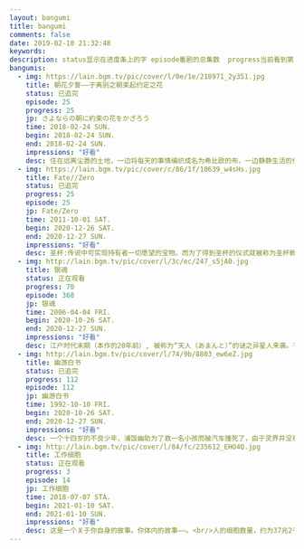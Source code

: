 ```yaml
---
layout: bangumi
title: bangumi
comments: false
date: 2019-02-10 21:32:48
keywords:
description: status显示在进度条上的字 episode番剧的总集数  progress当前看到第几集  desc简介   impression观后感 begin~end追番总时间
bangumis:
  - img: https://lain.bgm.tv/pic/cover/l/0e/1e/218971_2y351.jpg
    title: 朝花夕誓——于离别之朝束起约定之花
    status: 已追完
    episode: 25
    progress: 25
    jp: さよならの朝に約束の花をかざろう
    time: 2018-02-24 SUN.
    begin: 2018-02-24 SUN.
    end: 2018-02-24 SUN.
    impressions: "好看"
    desc: 住在远离尘嚣的土地，一边将每天的事情编织成名为希比欧的布，一边静静生活的伊欧夫人民。在15岁左右外表就停止成长，拥有数百年寿命的他们，被称为“离别的一族”，并被视为活着的传说。没有双亲的伊欧夫少女玛奇亚，过着被伙伴包围的平稳日子，却总感觉“孤身一人”。他们的这种日常，一瞬间就崩溃消失。追求伊欧夫的长寿之血，梅萨蒂军乘坐着名为雷纳特的古代兽发动了进攻。在绝望与混乱之中，伊欧夫的第一美女蕾莉亚被梅萨蒂带走，而玛奇亚暗恋的少年克里姆也失踪了。玛奇亚虽然总算逃脱了，却失去了伙伴和归去之地……。
  - img: https://lain.bgm.tv/pic/cover/c/86/1f/10639_w4sHs.jpg
    title: Fate//Zero
    status: 已追完
    progress: 25
    episode: 25
    jp: Fate/Zero
    time: 2011-10-01 SAT.
    begin: 2020-12-26 SAT.
    end: 2020-12-27 SUN.
    impressions: "好看"
    desc: 圣杯:传说中可实现持有者一切愿望的宝物。而为了得到圣杯的仪式就被称为圣杯戦争。<br/>参加圣杯戦争的7名由圣杯选出的魔术师被称为御主（マスター，英文Master），与7名被称为从者（サーヴァント，英文Servant）的使魔订定契约。他们是由圣杯选择的七位英灵，被分为七个职阶，以使魔的身份被召唤出来。<br/>七种职业分别为：<br/>剑兵（セイバー，Saber），使用剑为主武器的英灵<br/>枪兵（ランサー，Lancer），使用枪为主武器的英灵<br/>弓兵（アーチャー，Archer），以弓箭为主武器的英灵<br/>骑兵（ライダー，Rider），以骑乘工具作为武器的英灵<br/>魔术师（キャスター，Caster），主要使用魔术攻击的英灵
  - img: http://lain.bgm.tv/pic/cover/l/3c/ec/247_s5jA0.jpg
    title: 银魂
    status: 正在观看
    progress: 70
    episode: 368
    jp: 银魂
    time: 2006-04-04 FRI.
    begin: 2020-10-26 SAT.
    end: 2020-12-27 SUN.
    impressions: "好看"
    desc: 江户时代末期（本作的20年前）, 被称为“天人（あまんと）”的谜之异星人来袭。于是地球人与天人之间的战争瞬即爆发，为数众多的武士和攘夷派志士都参与与天人的战斗，幕府见识到天人强大的实力后，最终向天人低头，放弃武士不管，擅自与天人签订不平等条约，准许他们入国。其后更颁布了“废刀令”，夺走了武士的刀，使他们无力反抗。自此，天人横行霸道，幕府为天人所影响，甚至被控制，成为了“傀儡政权”。在这样的时代，有一个武士与同伴愉快地过著异想天开的生活。
  - img: http://lain.bgm.tv/pic/cover/l/74/9b/8803_ew6eZ.jpg
    title: 幽游白书
    status: 已追完
    progress: 112
    episode: 112
    jp: 幽游白书
    time: 1992-10-10 FRI.
    begin: 2020-10-26 SAT.
    end: 2020-12-27 SUN.
    impressions: "好看"
    desc: 一个十四岁的不良少年，浦饭幽助为了救一名小孩而被汽车撞死了，由于灵界并没有预计到他的死亡，并没有他的容身之所，所以他得到了一个重生的机会。经过了灵界的考验，幽助终于重回自己的身体，并成为灵界侦探。<br/>在一次任务中，幽助结识了藏马和飞影，他们三个加上桑原（幽助的死党）一起替灵界解决了不少的案子。又随着着在“暗黑武术大会”中击败实力强劲的对手们，他们的实力和友谊也与日俱增。 <br/>为阻止前任灵界侦探仙水忍打开魔界到人间界的通道，他们进入了魔界，而幽助更被仙水“杀”了，但幽助本来是魔族的后代，因此幽助又复活了。在“老爸”（即雷禅，幽助远古的祖先）的“帮助”下，幽助终于打败了仙水，众人亦回到了人间界。<br/>幽助他们和仙水的打斗惊动了魔界里的妖怪，其中势力最大的三组集团--黄泉、雷禅和躯各自向藏马、幽助和飞影发出邀请，希望他们成为自己的助手。<br/>幽助因为不满雷禅在他和仙水打斗的时候“帮”了他，要去找他“算帐”，而飞影为了给自己多些的作战机会和经验，亦接受了躯的邀请，藏马接受黄泉的要求，他们三人都又再到了魔界，更于不到一年就成为了各国的次强者。<br/>一年后，雷禅死了，幽助成为了该国的国君，并提出了要举行一场魔界统一战，胜利者可以成为魔界的统治者，反之，落败者便要听从胜利者的命令。第一次魔界统一战的胜利者是雷禅以前的朋友--烟鬼，他订立了“不准干扰人间界”的规定，并希望每三年便再举行一次同样的比赛。赛后，幽助和藏马回到了人间界，而飞影则打算继续留在魔界
  - img: http://lain.bgm.tv/pic/cover/l/84/fc/235612_EHO4Q.jpg
    title: 工作细胞
    status: 正在观看
    progress: 3
    episode: 14
    jp: 工作细胞
    time: 2018-07-07 STA.
    begin: 2021-01-10 SAT.
    end: 2021-01-10 SUN.
    impressions: "好看"
    desc: 这是一个关于你自身的故事。你体内的故事——。<br/>人的细胞数量，约为37兆2千亿个。<br/>细胞们在名为身体的世界中，今天也精神满满、无休无眠地在工作着。<br/>运送着氧气的红细胞，与细菌战斗的白细胞……！<br/>这里，有着细胞们不为人知的故事。
---
```

